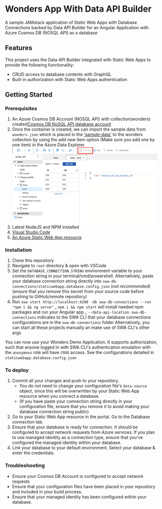 # Wonders App With Data API Builder

A sample JAMstack application of Static Web Apps with Database Connections backed by Data API Builder for an Angular Application with Azure Cosmos DB (NOSQL API) as a database

## Features

This project uses the Data API Builder integrated with Static Web Apps to provide the following functionality:

- CRUD access to database contents with GraphQL
- Built-in authorization with Static Web Apps authentication

## Getting Started

### Prerequisites

1. An Azure Cosmos DB Account (NOSQL API) with collection(wonders) created[Cosmos DB NoSQL API database account](https://learn.microsoft.com/azure/cosmos-db/sql/create-cosmosdb-resources-portal#create-an-azure-cosmos-db-account)
2. Once the container is created, we can import the sample data from `wonders.json` which is placed in the ['sample-data'](./sample-data/wonders.json) to the wonders collection by using the add new item option (Make sure you add one by one item) in the Azure Data Explorer.
  ![Cosmos DB Add New Document](./media/cosmos-insert-new.png)
3. Latest NodeJS and NPM installed
4. [Visual Studio Code](https://code.visualstudio.com/)
5. [An Azure Static Web App resource](https://learn.microsoft.com/en-us/azure/static-web-apps/get-started-portal)

### Installation

1. Clone this repository
2. Navigate to `root` directory & open with VSCode
3. Set the `DATABASE_CONNECTION_STRING` environment variable to your connection string in your terminal/cmd/powershell. Alternatively, paste your database connection string directly into `swa-db-connections/staticwebapp.database.config.json` (_not recommended_) (ensure that you remove this secret from your source code before pushing to GitHub/remote repository)
4. Run `swa start http://localhost:4200 -db swa-db-connections --run "npm i && ng serve"`
   _ `npm i && npm start` will install needed npm packages and run your Angular app
   _ `--data-api-location swa-db-connections` indicates to the SWA CLI that your database connections configurations are in the `swa-db-connections` folder
   Alternatively, you can start all these projects manually an make use of SWA CLI's other args

You can now use your Wonders Demo Application. It supports authorization, such that anyone logged in with SWA CLI's authentication emulation with the `anonymous` role will have `CRUD` access. See the configurations detailed in `staticwebapp.database.config.json`

### To deploy

1. Commit all your changes and push to your repository.
   - You do not need to change your configuration file's `data-source` object, since this will be overwritten by your Static Web App resource when you connect a database.
   - (If you have paste your connection string directly in your configuration file, ensure that you remove it to avoid making your database connection string public)
2. Go to your Static Web App resource in the portal. Go to the Database connection tab.
3. Ensure that your database is ready for connection. It should be configured to accept network requests from Azure services. If you plan to use managed identity as a connection type, ensure that you've configured the managed identity within your database.
4. Link your database to your default environment. Select your database & enter the credentials.

### Troubleshooting

- Ensure your Cosmos DB Account is configured to accept network requests
- Ensure that your configuration files have been placed in your repository and included in your build process.
- Ensure that your managed identity has been configured within your database.
